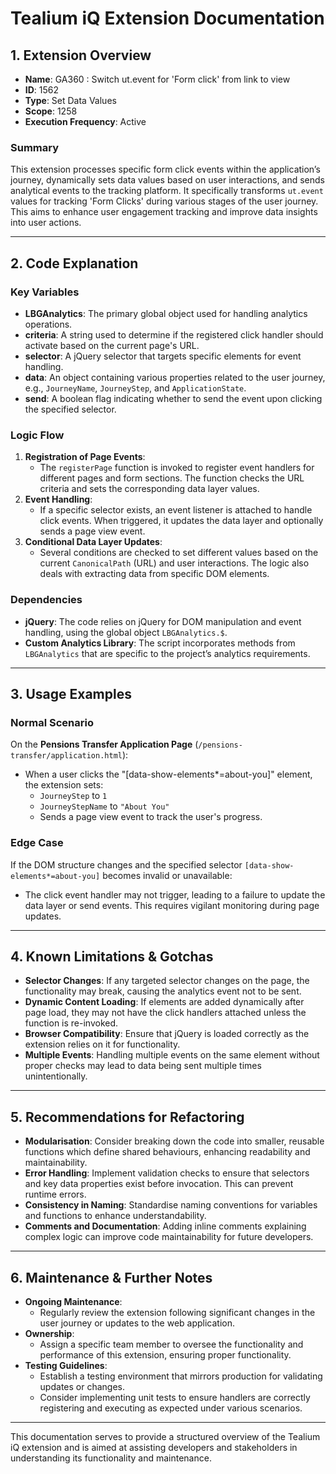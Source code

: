 # Tealium iQ Extension Documentation

## 1. Extension Overview
- **Name**: GA360 : Switch ut.event for 'Form click' from link to view
- **ID**: 1562
- **Type**: Set Data Values
- **Scope**: 1258
- **Execution Frequency**: Active

### Summary
This extension processes specific form click events within the application’s journey, dynamically sets data values based on user interactions, and sends analytical events to the tracking platform. It specifically transforms `ut.event` values for tracking 'Form Clicks' during various stages of the user journey. This aims to enhance user engagement tracking and improve data insights into user actions.

---

## 2. Code Explanation

### Key Variables
- **LBGAnalytics**: The primary global object used for handling analytics operations.
- **criteria**: A string used to determine if the registered click handler should activate based on the current page's URL.
- **selector**: A jQuery selector that targets specific elements for event handling.
- **data**: An object containing various properties related to the user journey, e.g., `JourneyName`, `JourneyStep`, and `ApplicationState`.
- **send**: A boolean flag indicating whether to send the event upon clicking the specified selector.

### Logic Flow
1. **Registration of Page Events**: 
   - The `registerPage` function is invoked to register event handlers for different pages and form sections. The function checks the URL criteria and sets the corresponding data layer values.
2. **Event Handling**:
   - If a specific selector exists, an event listener is attached to handle click events. When triggered, it updates the data layer and optionally sends a page view event.
3. **Conditional Data Layer Updates**:
   - Several conditions are checked to set different values based on the current `CanonicalPath` (URL) and user interactions. The logic also deals with extracting data from specific DOM elements.

### Dependencies
- **jQuery**: The code relies on jQuery for DOM manipulation and event handling, using the global object `LBGAnalytics.$`.
- **Custom Analytics Library**: The script incorporates methods from `LBGAnalytics` that are specific to the project’s analytics requirements.

---

## 3. Usage Examples

### Normal Scenario
On the **Pensions Transfer Application Page** (`/pensions-transfer/application.html`):
- When a user clicks the "[data-show-elements*=about-you]" element, the extension sets:
  - `JourneyStep` to `1`
  - `JourneyStepName` to `"About You"`
  - Sends a page view event to track the user's progress.

### Edge Case
If the DOM structure changes and the specified selector `[data-show-elements*=about-you]` becomes invalid or unavailable:
- The click event handler may not trigger, leading to a failure to update the data layer or send events. This requires vigilant monitoring during page updates.

---

## 4. Known Limitations & Gotchas
- **Selector Changes**: If any targeted selector changes on the page, the functionality may break, causing the analytics event not to be sent.
- **Dynamic Content Loading**: If elements are added dynamically after page load, they may not have the click handlers attached unless the function is re-invoked.
- **Browser Compatibility**: Ensure that jQuery is loaded correctly as the extension relies on it for functionality.
- **Multiple Events**: Handling multiple events on the same element without proper checks may lead to data being sent multiple times unintentionally.

---

## 5. Recommendations for Refactoring
- **Modularisation**: Consider breaking down the code into smaller, reusable functions which define shared behaviours, enhancing readability and maintainability.
- **Error Handling**: Implement validation checks to ensure that selectors and key data properties exist before invocation. This can prevent runtime errors.
- **Consistency in Naming**: Standardise naming conventions for variables and functions to enhance understandability.
- **Comments and Documentation**: Adding inline comments explaining complex logic can improve code maintainability for future developers.

---

## 6. Maintenance & Further Notes
- **Ongoing Maintenance**:
  - Regularly review the extension following significant changes in the user journey or updates to the web application.
- **Ownership**:
  - Assign a specific team member to oversee the functionality and performance of this extension, ensuring proper functionality.
- **Testing Guidelines**:
  - Establish a testing environment that mirrors production for validating updates or changes.
  - Consider implementing unit tests to ensure handlers are correctly registering and executing as expected under various scenarios.

---

This documentation serves to provide a structured overview of the Tealium iQ extension and is aimed at assisting developers and stakeholders in understanding its functionality and maintenance.
